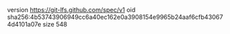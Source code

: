version https://git-lfs.github.com/spec/v1
oid sha256:4b53743906949cc6a40ec162e0a3908154e9965b24aaf6cfb430674d4101a07e
size 548
